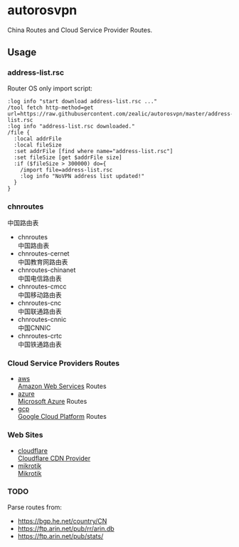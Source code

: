 # autorosvpn
China Routes and Cloud Service Provider Routes.

## Usage

### address-list.rsc
Router OS only import script:

```shell
:log info "start download address-list.rsc ..."
/tool fetch http-method=get url=https://raw.githubusercontent.com/zealic/autorosvpn/master/address-list.rsc
:log info "address-list.rsc downloaded."
/file {
  :local addrFile
  :local fileSize
  :set addrFile [find where name="address-list.rsc"]
  :set fileSize [get $addrFile size]
  :if ($fileSize > 300000) do={
    /import file=address-list.rsc
    :log info "NoVPN address list updated!"
  }
}
```

### chnroutes
中国路由表

* chnroutes  
  中国路由表
* chnroutes-cernet  
  中国教育网路由表
* chnroutes-chinanet  
  中国电信路由表
* chnroutes-cmcc  
  中国移动路由表
* chnroutes-cnc  
  中国联通路由表
* chnroutes-cnnic  
  中国CNNIC
* chnroutes-crtc  
  中国铁通路由表

### Cloud Service Providers Routes

* [aws](https://github.com/zealic/autorosvpn/tree/master/cloud/aws)  
  [Amazon Web Services](https://aws.amazon.com/cn/) Routes
* [azure](https://github.com/zealic/autorosvpn/tree/master/cloud/azure)  
  [Microsoft Azure](https://azure.microsoft.com/) Routes
* [gcp](https://github.com/zealic/autorosvpn/tree/master/cloud/gcp)  
  [Google Cloud Platform](https://cloud.google.com/) Routes

### Web Sites

* [cloudflare](https://github.com/zealic/autorosvpn/tree/master/sites/cloudflare)  
  [Cloudflare CDN Provider](https://www.cloudflare.com)
* [mikrotik](https://github.com/zealic/autorosvpn/tree/master/sites/mikrotik)  
  [Mikrotik](https://mikrotik.com/)

### TODO
Parse routes from:

* https://bgp.he.net/country/CN
* https://ftp.arin.net/pub/rr/arin.db
* https://ftp.arin.net/pub/stats/
